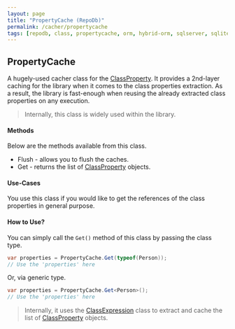 ```yaml
---
layout: page
title: "PropertyCache (RepoDb)"
permalink: /cacher/propertycache
tags: [repodb, class, propertycache, orm, hybrid-orm, sqlserver, sqlite, mysql, postgresql]
---
```


## PropertyCache

A hugely-used cacher class for the [ClassProperty](/class/classproperty). It provides a 2nd-layer caching for the library when it comes to the class properties extraction. As a result, the library is fast-enough when reusing the already extracted class properties on any execution.

> Internally, this class is widely used within the library.

#### Methods

Below are the methods available from this class.

- Flush - allows you to flush the caches.
- Get - returns the list of [ClassProperty](/class/classproperty) objects.

#### Use-Cases

You use this class if you would like to get the references of the class properties in general purpose.

#### How to Use?

You can simply call the `Get()` method of this class by passing the class type.

```csharp
var properties = PropertyCache.Get(typeof(Person));
// Use the 'properties' here
```

Or, via generic type.

```csharp
var properties = PropertyCache.Get<Person>();
// Use the 'properties' here
```

> Internally, it uses the [ClassExpression](/class/classexpression) class to extract and cache the list of [ClassProperty](/class/classproperty) objects.